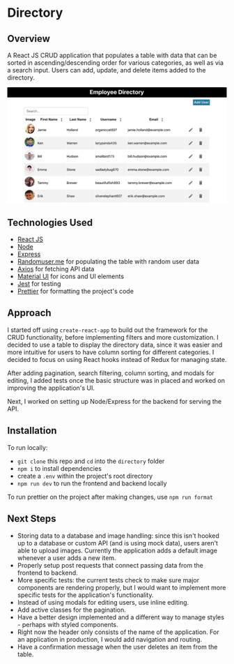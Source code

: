 # Directory

## Overview

A React JS CRUD application that populates a table with data that can be sorted in ascending/descending order for various categories, as well as via a search input. Users can add, update, and delete items added to the directory.

![Screenshot](screenshot.jpg)

## Technologies Used

- [React JS](https://reactjs.org/)
- [Node](https://nodejs.org/)
- [Express](https://expressjs.com/)
- [Randomuser.me](https://randomuser.me/) for populating the table with random user data
- [Axios](https://github.com/axios/axios) for fetching API data
- [Material UI](https://material-ui.com/) for icons and UI elements
- [Jest](https://jestjs.io/) for testing
- [Prettier](https://prettier.io/) for formatting the project's code

## Approach

I started off using `create-react-app` to build out the framework for the CRUD functionality, before implementing filters and more customization. I decided to use a table to display the directory data, since it was easier and more intuitive for users to have column sorting for different categories. I decided to focus on using React hooks instead of Redux for managing state.

After adding pagination, search filtering, column sorting, and modals for editing, I added tests once the basic structure was in placed and worked on improving the application's UI.

Next, I worked on setting up Node/Express for the backend for serving the API.

## Installation

To run locally:

- `git clone` this repo and `cd` into the `directory` folder
- `npm i` to install dependencies
- create a `.env` within the project's root directory
- `npm run dev` to run the frontend and backend locally

To run prettier on the project after making changes, use `npm run format`

## Next Steps

- Storing data to a database and image handling: since this isn't hooked up to a database or custom API (and is using mock data), users aren't able to upload images. Currently the application adds a default image whenever a user adds a new item.
- Properly setup post requests that connect passing data from the frontend to backend.
- More specific tests: the current tests check to make sure major components are rendering properly, but I would want to implement more specific tests for the application's functionality.
- Instead of using modals for editing users, use inline editing.
- Add active classes for the pagination.
- Have a better design implemented and a different way to manage styles - perhaps with styled components.
- Right now the header only consists of the name of the application. For an application in production, I would add navigation and routing.
- Have a confirmation message when the user deletes an item from the table.